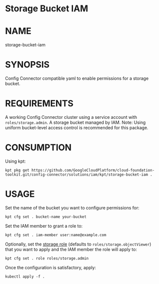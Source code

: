 Storage Bucket IAM
==================================================

# NAME

  storage-bucket-iam

# SYNOPSIS

  Config Connector compatible yaml to enable permissions for a storage bucket.

# REQUIREMENTS

  A working Config Connector cluster using a service account with `roles/storage.admin`.
  A storage bucket managed by IAM.
  Note: Using uniform bucket-level access control is recommended for this package.
  
# CONSUMPTION
  Using kpt:
  ```
  kpt pkg get https://github.com/GoogleCloudPlatform/cloud-foundation-toolkit.git/config-connector/solutions/iam/kpt/storage-bucket-iam .
  ```

# USAGE

  Set the name of the bucket you want to configure permissions for:
  ```
  kpt cfg set . bucket-name your-bucket
  ```
  Set the IAM member to grant a role to: 
  ```
  kpt cfg set . iam-member user:name@example.com
  ```
  Optionally, set the [storage 
  role](https://cloud.google.com/iam/docs/understanding-roles#storage-roles) (defaults to
  `roles/storage.objectViewer`) that you want to apply and the IAM member the role will apply to:
  ```
  kpt cfg set . role roles/storage.admin
  ```
  Once the configuration is satisfactory, apply:
  ```
  kubectl apply -f .
  ```
